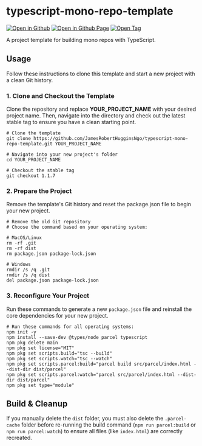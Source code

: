 # typescript-mono-repo-template

[![Open in Github](https://img.shields.io/badge/Open_in_GitHub-6e5494)](https://github.com/JamesRobertHugginsNgo/typescript-mono-repo-template)
[![Open in Github Page](https://img.shields.io/badge/Open_in_GitHub%20Page-4078c0)](https://jamesroberthugginsngo.github.io/typescript-mono-repo-template)
[![Open Tag](https://img.shields.io/badge/Open_Tag-1.1.7-6cc644)](https://github.com/JamesRobertHugginsNgo/typescript-mono-repo-template/tree/1.1.7)

A project template for building mono repos with TypeScript.

## Usage

Follow these instructions to clone this template and start a new project with a clean Git history.

### 1. Clone and Checkout the Template

Clone the repository and replace __YOUR_PROJECT_NAME__ with your desired project name. Then, navigate into the directory and check out the latest stable tag to ensure you have a clean starting point.

```
# Clone the template
git clone https://github.com/JamesRobertHugginsNgo/typescript-mono-repo-template.git YOUR_PROJECT_NAME

# Navigate into your new project's folder
cd YOUR_PROJECT_NAME

# Checkout the stable tag
git checkout 1.1.7
```

### 2. Prepare the Project

Remove the template's Git history and reset the package.json file to begin your new project.

```
# Remove the old Git repository
# Choose the command based on your operating system:

# MacOS/Linux
rm -rf .git
rm -rf dist
rm package.json package-lock.json

# Windows
rmdir /s /q .git
rmdir /s /q dist
del package.json package-lock.json
```

### 3. Reconfigure Your Project

Run these commands to generate a new `package.json` file and reinstall the core dependencies for your new project.

```
# Run these commands for all operating systems:
npm init -y
npm install --save-dev @types/node parcel typescript
npm pkg delete main
npm pkg set license="MIT"
npm pkg set scripts.build="tsc --build"
npm pkg set scripts.watch="tsc --watch"
npm pkg set scripts.parcel:build="parcel build src/parcel/index.html --dist-dir dist/parcel"
npm pkg set scripts.parcel:watch="parcel src/parcel/index.html --dist-dir dist/parcel"
npm pkg set type="module"
```

## Build & Cleanup

If you manually delete the `dist` folder, you must also delete the `.parcel-cache` folder before re-running the build command (`npm run parcel:build` or `npm run parcel:watch`) to ensure all files (like `index.html`) are correctly recreated.
